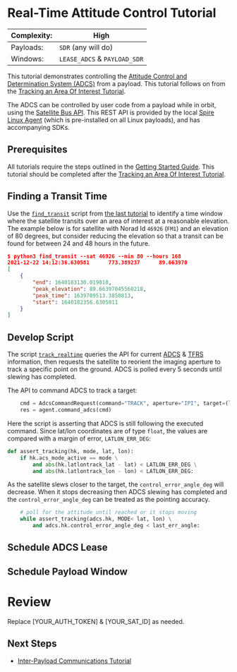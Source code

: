 # Real-Time Attitude Control Tutorial

|Complexity:|High|
|-|-|
|Payloads:|`SDR` (any will do)|
|Windows:|`LEASE_ADCS` & `PAYLOAD_SDR`|

This tutorial demonstrates controlling the [Attitude Control and Determination System (ADCS)](../../AttitudeControl.md) from a payload. This tutorial follows on from the [Tracking an Area Of Interest Tutorial](../aoi/).

The ADCS can be controlled by user code from a payload while in orbit, using the [Satellite Bus API](https://developers.spire.com/satellite-bus-api/). This REST API is provided by the local [Spire Linux Agent](https://developers.sbox.spire.com/spire-linux-agent-docs/index.html#spire-linux-agent-introduction) (which is pre-installed on all Linux payloads), and has accompanying SDKs.


## Prerequisites

All tutorials require the steps outlined in the [Getting Started Guide](GettingStarted.md#execution-environment-setup). This tutorial should be completed after the [Tracking an Area Of Interest Tutorial](../aoi/#finding-a-transit-time).


## Finding a Transit Time

Use the [`find_transit`](https://github.com/nsat/space-services-user-guide/blob/main/tutorials/aoi/find_transit) script from [the last tutorial](../aoi/#finding-a-transit-time) to identify a time window where the satellite transits over an area of interest at a reasonable elevation. The example below is for satellite with Norad Id `46926` (`FM1`) and an elevation of 80 degrees, but consider reducing the elevation so that a transit can be found for between 24 and 48 hours in the future. 

```json
$ python3 find_transit --sat 46926 --min 80 --hours 168
2021-12-22 14:12:36.630581      773.389237      89.663970
[
    {
        "end": 1640183130.019818,
        "peak_elevation": 89.66397045560218,
        "peak_time": 1639709513.3850813,
        "start": 1640182356.6305811
    }
]
```


## Develop Script

The script [`track_realtime`](https://github.com/nsat/space-services-user-guide/blob/main/tutorials/adcs-lease/track_realtime) queries the API for current [ADCS](https://developers.spire.com/satellite-bus-api/index.html#adcs) & [TFRS](https://developers.spire.com/satellite-bus-api/index.html#tfrs) information, then requests the satellite to reorient the imaging aperture to track a specific point on the ground. ADCS is polled every 5 seconds until slewing has completed.


The API to command ADCS to track a target:

```python
    cmd = AdcsCommandRequest(command="TRACK", aperture="IPI", target=(lat, lon))
    res = agent.command_adcs(cmd)
```


Here the script is asserting that ADCS is still following the executed command. Since lat/lon coordinates are of type `float`, the values are compared with a margin of error, `LATLON_ERR_DEG`:

```python
def assert_tracking(hk, mode, lat, lon):
    if hk.acs_mode_active == mode \
        and abs(hk.latlontrack_lat - lat) < LATLON_ERR_DEG \
        and abs(hk.latlontrack_lon - lon) < LATLON_ERR_DEG:
```


As the satellite slews closer to the target, the `control_error_angle_deg` will decrease. When it stops decreasing then ADCS slewing has completed and the `control_error_angle_deg` can be treated as the pointing accuracy.

```python
    # poll for the attitude until reached or it stops moving
    while assert_tracking(adcs.hk, MODE< lat, lon) \
        and adcs.hk.control_error_angle_deg < last_err_angle:
```


## Schedule ADCS Lease


## Schedule Payload Window


# Review

<aside class="notice">Replace [YOUR_AUTH_TOKEN] & [YOUR_SAT_ID] as needed.</aside>


## Next Steps

 - [Inter-Payload Communications Tutorial](./tutorials/ipc/)
